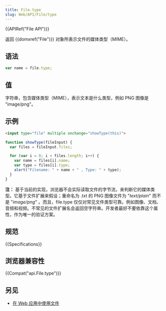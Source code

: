 ```yaml
---
title: File.type
slug: Web/API/File/type
---
```


{{APIRef("File API")}}

返回 {{domxref("File")}} 对象所表示文件的媒体类型（MIME）。

## 语法

```js
var name = file.type;
```

## 值

字符串，包含媒体类型（MIME），表示文本是什么类型，例如 PNG 图像是 "image/png"。

## 示例

```html
<input type="file" multiple onchange="showType(this)">
```

```js
function showType(fileInput) {
  var files = fileInput.files;

  for (var i = 0; i < files.length; i++) {
    var name = files[i].name;
    var type = files[i].type;
    alert("Filename: " + name + " , Type: " + type);
  }
}
```

**注：** 基于当前的实现，浏览器不会实际读取文件的字节流，来判断它的媒体类型。它基于文件扩展来假设；重命名为 .txt 的 PNG 图像文件为 "_text/plain_" 而不是 "_image/png_" 。而且，file.type 仅仅对常见文件类型可靠。例如图像、文档、音频和视频。不常见的文件扩展名会返回空字符串。开发者最好不要依靠这个属性，作为唯一的验证方案。

## 规范

{{Specifications}}

## 浏览器兼容性

{{Compat("api.File.type")}}

## 另见

- [在 Web 应用中使用文件](/zh-CN/docs/Using_files_from_web_applications)
